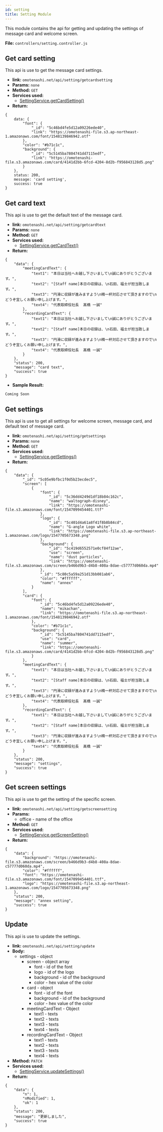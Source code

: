 ```yaml
---
id: setting
title: Setting Module
---
```


This module contains the api for getting and updating the settings of message card and welcome screen.

**File:** `controllers/setting.controller.js`

## Get card setting
This api is use to get the message card settings.
- **link:** `omotenashi.net/api/setting/getcardsetting`
- **Params:** `none`
- **Method:** `GET`
- **Services used:**
    * [SettingService.getCardSetting()](http://localhost:3000/docs/backend-guide/services#getcardsetting)
- **Return:** 
```
{
    data: {
        "font": {
            "_id": "5c46bd4fe5d12a09226ede40",
            "link": "https://omotenashi-file.s3.ap-northeast-1.amazonaws.com/font/1548139846942.otf"
        },
        "color": "#b71c1c",
        "background": {
            "_id": "5c5145ba7804741dd7115edf",
            "link": "https://omotenashi-file.s3.amazonaws.com/card/4141d2bb-6fcd-4204-8d2b-f956843128d5.png"
        }
    }, 
    status: 200, 
    message: 'card setting', 
    success: true
}
```

## Get card text
This api is use to get the default text of the message card.
- **link:** `omotenashi.net/api/setting/getcardtext`
- **Params:** `none`
- **Method:** `GET`
- **Services used:**
    * [SettingService.getCardText()](http://localhost:3000/docs/backend-guide/services#getcardtext)
- **Return:** 
```
{
    "data": {
        "meetingCardText": {
            "text1": "本日は当社へお越し下さいまして\n誠にありがとうございます。",
            "text2": "[Staff name]本日の収録は、\n石田、福士が担当致します。",
            "text3": "円滑に収録が進みますよう\n精一杯対応させて頂きますので\nどうぞ宜しくお願い申し上げます。",
            "text4": "代表取締役社長  髙橋 一誠"
        },
        "recordingCardText": {
            "text1": "本日は当社へお越し下さいまして\n誠にありがとうございます。",
            "text2": "[Staff name]本日の収録は、\n石田、福士が担当致します。",
            "text3": "円滑に収録が進みますよう\n精一杯対応させて頂きますので\nどうぞ宜しくお願い申し上げます。",
            "text4": "代表取締役社長  髙橋 一誠"
        }
    },
    "status": 200,
    "message": "card text",
    "success": true
}
```
- **Sample Result:**
```
Coming Soon
```

## Get settings
This api is use to get all settings for welcome screen, message card, and default text of message card.
- **link:** `omotenashi.net/api/setting/getsettings`
- **Params:** `none`
- **Method:** `GET`
- **Services used:**
    * [SettingService.getSettings()](http://localhost:3000/docs/backend-guide/services#getsettings)
- **Return:** 
```
{
    "data": {
        "_id": "5c05e9bfbc1f0d5b23ecdec5",
        "screen": [
            {
                "font": {
                    "_id": "5c36dd4249d1df18b84c162c",
                    "name": "waltograph-disney",
                    "link": "https://omotenashi-file.s3.amazonaws.com/font/1547099454401.ttf"
                },
                "logo": {
                    "_id": "5c401d4a61a8f41f8b8b84cd",
                    "name": "G-angle Logo white",
                    "link": "https://omotenashi-file.s3.ap-northeast-1.amazonaws.com/logo/1547705673348.png"
                },
                "background": {
                    "_id": "5c419d6552571e0cf84f12ae",
                    "use": "screen",
                    "name": "dust particles",
                    "link": "https://omotenashi-file.s3.amazonaws.com/screen/b466d9b3-d4b8-408a-8dae-c57777d060da.mp4"
                },
                "_id": "5c80c5a59a251d13bb081ab6",
                "color": "#ffffff",
                "name": "annex"
            }
        ],
        "card": {
            "font": {
                "_id": "5c46bd4fe5d12a09226ede40",
                "name": "mikachan",
                "link": "https://omotenashi-file.s3.ap-northeast-1.amazonaws.com/font/1548139846942.otf"
            },
            "color": "#b71c1c",
            "background": {
                "_id": "5c5145ba7804741dd7115edf",
                "use": "card",
                "name": "summer",
                "link": "https://omotenashi-file.s3.amazonaws.com/card/4141d2bb-6fcd-4204-8d2b-f956843128d5.png"
            }
        },
        "meetingCardText": {
            "text1": "本日は当社へお越し下さいまして\n誠にありがとうございます。",
            "text2": "[Staff name]本日の収録は、\n石田、福士が担当致します。",
            "text3": "円滑に収録が進みますよう\n精一杯対応させて頂きますので\nどうぞ宜しくお願い申し上げます。",
            "text4": "代表取締役社長  髙橋 一誠"
        },
        "recordingCardText": {
            "text1": "本日は当社へお越し下さいまして\n誠にありがとうございます。",
            "text2": "[Staff name]本日の収録は、\n石田、福士が担当致します。",
            "text3": "円滑に収録が進みますよう\n精一杯対応させて頂きますので\nどうぞ宜しくお願い申し上げます。",
            "text4": "代表取締役社長  髙橋 一誠"
        }
    },
    "status": 200,
    "message": "settings",
    "success": true
}
```

## Get screen settings
This api is use to get the setting of the specific screen.
- **link:** `omotenashi.net/api/setting/getscreensetting`
- **Params:**
    * office - name of the office
- **Method:** `GET`
- **Services used:**
    * [SettingService.getScreenSetting()](http://localhost:3000/docs/backend-guide/services#getscreensetting)
- **Return:** 
```
{
    "data": {
        "background": "https://omotenashi-file.s3.amazonaws.com/screen/b466d9b3-d4b8-408a-8dae-c57777d060da.mp4",
        "color": "#ffffff",
        "font": "https://omotenashi-file.s3.amazonaws.com/font/1547099454401.ttf",
        "logo": "https://omotenashi-file.s3.ap-northeast-1.amazonaws.com/logo/1547705673348.png"
    },
    "status": 200,
    "message": "annex setting",
    "success": true
}
```

## Update
This api is use to update the settings.
- **link:** `omotenashi.net/api/setting/update`
- **Body:**
    * settings - object
        * screen - object array
            * font - id of the font
            * logo - id of the logo
            * background - id of the background
            * color - hex value of the color
        * card - object
            * font - id of the font
            * background - id of the background
            * color - hex value of the color
        * meetingCardText - Object
            * text1 - texts
            * text2 - texts
            * text3 - texts
            * text4 - texts
        * recordingCardText - Object
            * text1 - texts
            * text2 - texts
            * text3 - texts
            * text4 - texts
- **Method:** `PATCH`
- **Services used:**
    * [SettingService.updateSettings()](http://localhost:3000/docs/backend-guide/services#updatesettings)
- **Return:** 
```
{
    "data": {
        "n": 1,
        "nModified": 1,
        "ok": 1
    },
    "status": 200,
    "message": "更新しました",
    "success": true
}
```